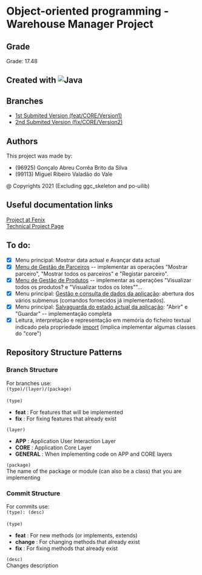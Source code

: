 # Object-oriented programming - Warehouse Manager Project

## Grade
Grade: 17.48

## Created with ![Java](https://img.shields.io/badge/java-%23ED8B00.svg?style=for-the-badge&logo=java&logoColor=white)

## Branches
- [1st Submited Version (feat/CORE/Version1)](https://gitlab.com/goncaloasilva/po-project/-/tree/feat/CORE/Version1)
- [2nd Submited Version (fix/CORE/Version2)](https://gitlab.com/goncaloasilva/po-project/-/tree/fix/CORE/Version2)

## Authors
This project was made by:
- (96925) Gonçalo Abreu Corrêa Brito da Silva
- (99113) Miguel Ribeiro Valadão do Vale

@ Copyrights 2021 (Excluding ggc_skeleton and po-uilib)

## Useful documentation links
[Project at Fenix](https://fenix.tecnico.ulisboa.pt/disciplinas/PO2/2021-2022/1-semestre/projecto)
<br>
[Technical Project Page](https://web.tecnico.ulisboa.pt/~david.matos/w/pt/index.php/Programação_com_Objectos/Projecto_de_Programação_com_Objectos/Enunciado_do_Projecto_de_2021-2022)

## To do:
- [x] Menu principal: Mostrar data actual e Avançar data actual
- [x] [Menu de Gestão de Parceiros](https://web.tecnico.ulisboa.pt/~david.matos/w/pt/index.php/Programação_com_Objectos/Projecto_de_Programação_com_Objectos/Enunciado_do_Projecto_de_2021-2022#Menu_de_Gest.C3.A3o_de_Parceiros) -- implementar as operações "Mostrar parceiro", "Mostrar todos os parceiros" e "Registar parceiro".
- [x] [Menu de Gestão de Produtos](https://web.tecnico.ulisboa.pt/~david.matos/w/pt/index.php/Programação_com_Objectos/Projecto_de_Programação_com_Objectos/Enunciado_do_Projecto_de_2021-2022#Menu_de_Gest.C3.A3o_de_Produtos) -- implementar as operações "Visualizar todos os produtos? e "Visualizar todos os lotes""...
- [x] Menu principal: [Gestão e consulta de dados da aplicação](https://web.tecnico.ulisboa.pt/~david.matos/w/pt/index.php/Programação_com_Objectos/Projecto_de_Programação_com_Objectos/Enunciado_do_Projecto_de_2021-2022#Gest.C3.A3o_e_consulta_de_dados_da_aplica.C3.A7.C3.A3o): abertura dos vários submenus (comandos fornecidos já implementados).
- [x] Menu principal: [Salvaguarda do estado actual da aplicação](https://web.tecnico.ulisboa.pt/~david.matos/w/pt/index.php/Programação_com_Objectos/Projecto_de_Programação_com_Objectos/Enunciado_do_Projecto_de_2021-2022#Salvaguarda_do_estado_actual_da_aplica.C3.A7.C3.A3o): "Abrir" e "Guardar" -- implementação completa
- [x] Leitura, interpretação e representação em memória do ficheiro textual indicado pela propriedade [import](https://web.tecnico.ulisboa.pt/~david.matos/w/pt/index.php/Programação_com_Objectos/Projecto_de_Programação_com_Objectos/Enunciado_do_Projecto_de_2021-2022#Leitura_de_Dados_a_Partir_de_Ficheiros_Textuais) (implica implementar algumas classes do "core")

## Repository Structure Patterns

### Branch Structure
For branches use: <br>
`(type)/(layer)/(package)`
<br><br>
`(type)`
- **feat** : For features that will be implemented
- **fix**  : For fixing features that already exist

`(layer)`
- **APP**  : Application User Interaction Layer
- **CORE** : Application Core Layer
- **GENERAL** : When implementing code on APP and CORE layers

`(package)`<br>
The name of the package or module (can also be a class) that you are implementing

### Commit Structure
For commits use: <br>
`(type): (desc)`
<br><br>
`(type)`
- **feat** : For new methods (or implements, extends)
- **change** : For changing methods that already exist
- **fix**  : For fixing methods that already exist

`(desc)`<br>
Changes description



